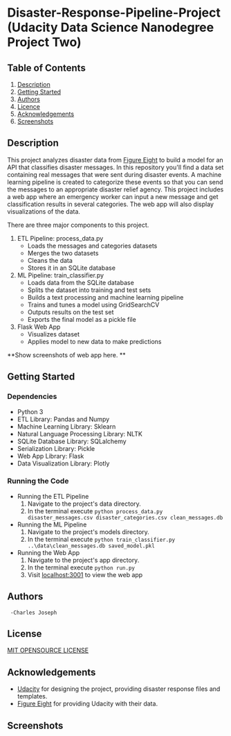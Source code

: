 # Disaster-Response-Pipeline-Project (Udacity Data Science Nanodegree Project Two)

## Table of Contents
1.  [Description](#description)
2.  [Getting Started](#getting-started)
3.  [Authors](#authors)
4.  [Licence](#license)
5.  [Acknowledgements](#acknowledgements)
6.  [Screenshots](#screenshots)
## Description
 This project analyzes disaster data from [Figure Eight](https://appen.com/) to build a model for an API that classifies disaster messages. In this repository you'll find a data set containing real messages that were sent during disaster events. A machine learning pipeline is created to categorize these events so that you can send the messages to an appropriate disaster relief agency. This project includes a web app where an emergency worker can input a new message and get classification results in several categories. The web app will also display visualizations of the data. 

There are three major components to this project.
1. ETL Pipeline: process_data.py 
    - Loads the messages and categories datasets
    - Merges the two datasets
    - Cleans the data
    - Stores it in an SQLite database
2. ML Pipeline: train_classifier.py
    - Loads data from the SQLite database
    - Splits the dataset into training and test sets
    - Builds a text processing and machine learning pipeline
    - Trains and tunes a model using GridSearchCV
    - Outputs results on the test set
    - Exports the final model as a pickle file
3. Flask Web App
    - Visualizes dataset 
    - Applies model to new data to make predictions

**Show screenshots of web app here. **
## Getting Started
### Dependencies
- Python 3
- ETL Library: Pandas and Numpy
- Machine Learning Library: Sklearn
- Natural Language Processing Library: NLTK
- SQLite Database Library: SQLalchemy
- Serialization Library: Pickle
- Web App Library: Flask
- Data Visualization Library: Plotly
### Running the Code
- Running the ETL Pipeline
    1. Navigate to the project's data directory. 
    2. In the terminal execute `python process_data.py disaster_messages.csv disaster_categories.csv clean_messages.db`
- Running the ML Pipeline
    1. Navigate to the project's models directory. 
    2. In the terminal execute `python train_classifier.py ..\data\clean_messages.db saved_model.pkl`
- Running the Web App
    1. Navigate to the project's app directory. 
    2. In the terminal execute `python run.py`
    3. Visit [localhost:3001](http://localhost:3001/) to view the web app
        
## Authors
     -Charles Joseph
## License
[MIT OPENSOURCE LICENSE](https://opensource.org/licenses/MIT)
## Acknowledgements
- [Udacity](https://www.udacity.com/) for designing the project, providing disaster response files and templates. 
- [Figure Eight](https://appen.com/) for providing Udacity with their data.

## Screenshots
